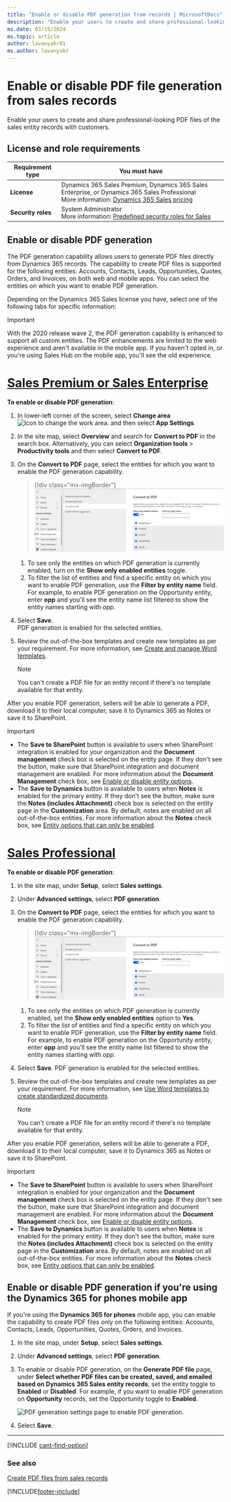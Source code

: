 ```yaml
---
title: "Enable or disable PDF generation from records | MicrosoftDocs"
description: "Enable your users to create and share professional-looking PDF files for entity records with customers."
ms.date: 03/15/2024
ms.topic: article
author: lavanyakr01
ms.author: lavanyakr
---
```

# Enable or disable PDF file generation from sales records 

Enable your users to create and share professional-looking PDF files of the sales entity records with customers.

## License and role requirements

| Requirement type | You must have |
|-----------------------|---------|
| **License** | Dynamics 365 Sales Premium, Dynamics 365 Sales Enterprise, or Dynamics 365 Sales Professional <br>More information: [Dynamics 365 Sales pricing](https://dynamics.microsoft.com/sales/pricing/) |
| **Security roles** | System Administrator <br> More information: [Predefined security roles for Sales](security-roles-for-sales.md)|


## Enable or disable PDF generation

The PDF generation capability allows users to generate PDF files directly from Dynamics 365 records. The capability to create PDF files is supported for the following entities: Accounts, Contacts, Leads, Opportunities, Quotes, Orders, and Invoices, on both web and mobile apps. You can select the entities on which you want to enable PDF generation. 

Depending on the Dynamics 365 Sales license you have, select one of the following tabs for specific information:

> [!IMPORTANT]
> With the 2020 release wave 2, the PDF generation capability is enhanced to support all custom entities. The PDF enhancements are limited to the web experience and aren't available in the mobile app. If you haven't opted in, or you're using Sales Hub on the mobile app, you'll see the old experience.

# [Sales Premium or Sales Enterprise](#tab/sales)

**To enable or disable PDF generation**:

1. In lower-left corner of the screen, select **Change area** ![Icon to change the work area.](media/change-area-icon.png "Icon to change the work area") and then select **App Settings**.

2. In the site map, select **Overview** and search for **Convert to PDF** in the search box. Alternatively, you can select **Organization tools** > **Productivity tools** and then select **Convert to PDF**.

4. On the **Convert to PDF** page, select the entities for which you want to enable the PDF generation capability.

    > [!div class="mx-imgBorder"]
    > ![Convert to PDF settings.](media/convert-to-pdf-setting-enhanced.png "Convert to PDF settings")

    1. To see only the entities on which PDF generation is currently enabled, turn on the **Show only enabled entities** toggle.  
    2. To filter the list of entities and find a specific entity on which you want to enable PDF generation, use the **Filter by entity name** field. For example, to enable PDF generation on the Opportunity entity, enter **opp** and you'll see the entity name list filtered to show the entity names starting with *opp*.  

5. Select **Save**.  
   PDF generation is enabled for the selected entities.

6. Review the out-of-the-box templates and create new templates as per your requirement. For more information, see [Create and manage Word templates](manage-word-templates.md). 
    > [!NOTE]
    > You can't create a PDF file for an entity record if there's no template available for that entity.

After you enable PDF generation, sellers will be able to generate a PDF, download it to their local computer, save it to Dynamics 365 as Notes or save it to SharePoint. 

> [!IMPORTANT]
> - The **Save to SharePoint** button is available to users when SharePoint integration is enabled for your organization and the **Document management** check box is selected on the entity page. If they don't see the button, make sure that SharePoint integration and document management are enabled. For more information about the **Document Management** check box, see [Enable or disable entity options](/powerapps/maker/common-data-service/edit-entities#enable-or-disable-entity-options).
> - The **Save to Dynamics** button is available to users when **Notes** is enabled for the primary entity. If they don't see the button, make sure the **Notes (includes Attachment)** check box is selected on the entity page in the **Customization** area. By default, notes are enabled on all out-of-the-box entities. For more information about the **Notes** check box, see [Entity options that can only be enabled](/powerapps/maker/common-data-service/edit-entities#entity-options-that-can-only-be-enabled). 

# [Sales Professional](#tab/salespro)

**To enable or disable PDF generation**:

1. In the site map, under **Setup**, select **Sales settings**.

2. Under **Advanced settings**, select **PDF generation**.

3. On the **Convert to PDF** page, select the entities for which you want to enable the PDF generation capability.

    > [!div class="mx-imgBorder"]
    > ![Convert to PDF settings.](../sales/media/convert-to-pdf-setting-enhanced.png "Convert to PDF settings")

    1. To see only the entities on which PDF generation is currently enabled, set the **Show only enabled entities** option to **Yes**.  
    2. To filter the list of entities and find a specific entity on which you want to enable PDF generation, use the **Filter by entity name** field. For example, to enable PDF generation on the Opportunity entity, enter **opp** and you'll see the entity name list filtered to show the entity names starting with *opp*.  

4. Select **Save**. PDF generation is enabled for the selected entities.

6. Review the out-of-the-box templates and create new templates as per your requirement. For more information, see [Use Word templates to create standardized documents](/power-platform/admin/using-word-templates-dynamics-365). 
    > [!NOTE]
    > You can't create a PDF file for an entity record if there's no template available for that entity.


After you enable PDF generation, sellers will be able to generate a PDF, download it to their local computer, save it to Dynamics 365 as Notes or save it to SharePoint. 

> [!IMPORTANT]
> - The **Save to SharePoint** button is available to users when SharePoint integration is enabled for your organization and the **Document management** check box is selected on the entity page. If they don't see the button, make sure that SharePoint integration and document management are enabled. For more information about the **Document Management** check box, see [Enable or disable entity options](/powerapps/maker/common-data-service/edit-entities#enable-or-disable-entity-options).
> - The **Save to Dynamics** button is available to users when **Notes** is enabled for the primary entity. If they don't see the button, make sure the **Notes (includes Attachment)** check box is selected on the entity page in the **Customization** area. By default, notes are enabled on all out-of-the-box entities. For more information about the **Notes** check box, see [Entity options that can only be enabled](/powerapps/maker/common-data-service/edit-entities#entity-options-that-can-only-be-enabled). 

## Enable or disable PDF generation if you're using the Dynamics 365 for phones mobile app

If you're using the **Dynamics 365 for phones** mobile app, you can enable the capability to create PDF files only on the following entities: Accounts, Contacts, Leads, Opportunities, Quotes, Orders, and Invoices.

1. In the site map, under **Setup**, select **Sales settings**.

2. Under **Advanced settings**, select **PDF generation**.

3. To enable or disable PDF generation, on the **Generate PDF file** page, under **Select whether PDF files can be created, saved, and emailed based on Dynamics 365 Sales entity records**, set the entity toggle to **Enabled** or **Disabled**. For example, if you want to enable PDF generation on **Opportunity** records, set the Opportunity toggle to **Enabled**. 

    ![PDF generation settings page to enable PDF generation.](media/enable-pdf-generation-sp.png "PDF generation settings page to enable PDF generation")

4. Select **Save**. 

---

[!INCLUDE [cant-find-option](../includes/cant-find-option.md)]

### See also

[Create PDF files from sales records](create-quote-pdf.md)


[!INCLUDE[footer-include](../includes/footer-banner.md)]
